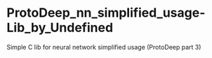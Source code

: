 # ProtoDeep_nn_simplified_usage-Lib_by_Undefined
Simple C lib for neural network simplified usage (ProtoDeep part 3)

